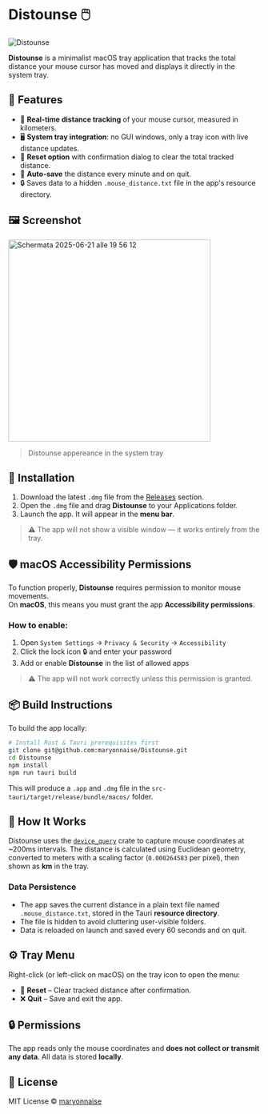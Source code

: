 # Distounse 🖱️
![Distounse](https://github.com/user-attachments/assets/0b05a7ec-4db5-4031-9034-d29ab43f30cf)

**Distounse** is a minimalist macOS tray application that tracks the total distance your mouse cursor has moved and displays it directly in the system tray.

## 🧭 Features

- 📏 **Real-time distance tracking** of your mouse cursor, measured in kilometers.
- 🖥️ **System tray integration**: no GUI windows, only a tray icon with live distance updates.
- 🧼 **Reset option** with confirmation dialog to clear the total tracked distance.
- 💾 **Auto-save** the distance every minute and on quit.
- 🔒 Saves data to a hidden `.mouse_distance.txt` file in the app's resource directory.

## 🖼️ Screenshot

<img width="404" alt="Schermata 2025-06-21 alle 19 56 12" src="https://github.com/user-attachments/assets/c39c74e1-7dd1-4c5d-9878-96e16eec9fd5" />


>Distounse appereance in the system tray

## 🚀 Installation

1. Download the latest `.dmg` file from the [Releases](https://github.com/maryonnaise/Distounse/releases) section.
2. Open the `.dmg` file and drag **Distounse** to your Applications folder.
3. Launch the app. It will appear in the **menu bar**.

> ⚠️ The app will not show a visible window — it works entirely from the tray.

## 🛡️ macOS Accessibility Permissions

To function properly, **Distounse** requires permission to monitor mouse movements.  
On **macOS**, this means you must grant the app **Accessibility permissions**.

### How to enable:
1. Open `System Settings` → `Privacy & Security` → `Accessibility`
2. Click the lock icon 🔒 and enter your password
3. Add or enable **Distounse** in the list of allowed apps

> ⚠️ The app will not work correctly unless this permission is granted.


## 📦 Build Instructions

To build the app locally:

```bash
# Install Rust & Tauri prerequisites first
git clone git@github.com:maryonnaise/Distounse.git
cd Distounse
npm install
npm run tauri build
```

This will produce a `.app` and `.dmg` file in the `src-tauri/target/release/bundle/macos/` folder.

## 🧠 How It Works

Distounse uses the [`device_query`](https://docs.rs/device_query/) crate to capture mouse coordinates at ~200ms intervals. The distance is calculated using Euclidean geometry, converted to meters with a scaling factor (`0.000264583` per pixel), then shown as **km** in the tray.

### Data Persistence

- The app saves the current distance in a plain text file named `.mouse_distance.txt`, stored in the Tauri **resource directory**.
- The file is hidden to avoid cluttering user-visible folders.
- Data is reloaded on launch and saved every 60 seconds and on quit.

## ⚙️ Tray Menu

Right-click (or left-click on macOS) on the tray icon to open the menu:

- 🔁 **Reset** – Clear tracked distance after confirmation.
- ❌ **Quit** – Save and exit the app.

## 🔒 Permissions

The app reads only the mouse coordinates and **does not collect or transmit any data**. All data is stored **locally**.

## 📜 License

MIT License © [maryonnaise](https://github.com/maryonnaise)
